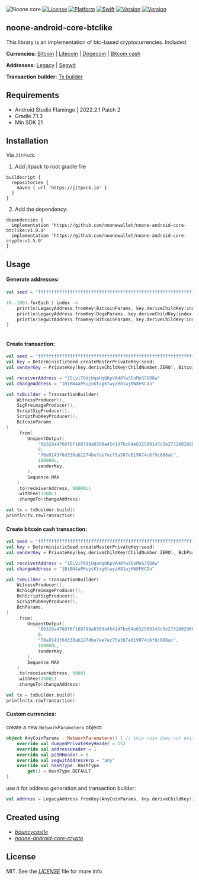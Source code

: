 ![Noone core](https://github.com/noonewallet/noone-android-core-crypto/assets/111989613/1f062349-24d4-4824-9c00-b8f2724eca51)
[![License](https://img.shields.io/badge/license-MIT-black.svg?style=flat)](https://mit-license.org)
[![Platform](https://img.shields.io/badge/platform-android-blue)](https://developer.apple.com/resources/)
[![Swift](https://img.shields.io/badge/kotlin-1.6.10-brightgreen.svg)](https://developer.apple.com/resources/)
[![Version](https://img.shields.io/badge/Version-1.0.0-orange.svg)]()
[![Version](https://img.shields.io/badge/min_sdk-21-blue.svg)]()
## noone-android-core-btclike
This library is an implementation of btc-based cryptocurrencies. Included:

__Currencies:__
[Bitcoin](https://github.com/noonewallet/noone-android-core-btclike/blob/master/crypto_btc_like/src/test/java/io/noone/adnroidcore/btclike/BtcTest.kt) |
[Litecoin](https://github.com/noonewallet/noone-android-core-btclike/blob/master/crypto_btc_like/src/test/java/io/noone/adnroidcore/btclike/LtcTest.kt) |
[Dogecoin](https://github.com/noonewallet/noone-android-core-btclike/blob/master/crypto_btc_like/src/test/java/io/noone/adnroidcore/btclike/DogeTest.kt) |
[Bitcoin cash](https://github.com/noonewallet/noone-android-core-btclike/blob/master/crypto_btc_like/src/test/java/io/noone/adnroidcore/btclike/BchTest.kt)
 
 __Addresses:__
 [Legacy](https://github.com/noonewallet/noone-android-core-btclike/blob/master/crypto_btc_like/src/main/java/io/noone/androidcore/btclike/addresses/LegacyAddress.kt) |
 [Segwit](https://github.com/noonewallet/noone-android-core-btclike/blob/master/crypto_btc_like/src/main/java/io/noone/androidcore/btclike/addresses/SegwitAddress.kt)
 
 __Transaction builder:__ 
 [Tx builder](https://github.com/noonewallet/noone-android-core-btclike/blob/master/crypto_btc_like/src/main/java/io/noone/androidcore/btclike/transaction/TransactionBuilder.kt) 

## Requirements
* Android Studio Flamingo | 2022.2.1 Patch 2
* Gradle 7.1.3
* Min SDK 21

## Installation
Via `JitPack`:

1. Add jitpack to root gradle file

```
buildscript {
  repositories {
    maven { url 'https://jitpack.io' }
  }
}
```
  
2. Add the dependency:

```
dependencies {
  implementation 'https://github.com/noonewallet/noone-android-core-btclike:v1.0.0'
  implementation 'https://github.com/noonewallet/noone-android-core-crypto:v1.5.0'
}
```

## Usage
#### Generate addresses:

```kotlin 
val seed = "ffffffffffffffffffffffffffffffffffffffffffffffffffffffffffffffff".hex

(0..100).forEach { index ->
    println(LegacyAddress.fromKey(BitcoinParams, key.deriveChildKey(index)).toBase58())
    println(LegacyAddress.fromKey(DogeParams, key.deriveChildKey(index)).toBase58())
    println(SegwitAddress.fromKey(BitcoinParams, key.deriveChildKey(index)).toBech32())
}
    
```

#### Create transaction:

```kotlin
val seed = "ffffffffffffffffffffffffffffffffffffffffffffffffffffffffffffffff".hex
val key = DeterministicSeed.createMasterPrivateKey(seed)
val senderKey = PrivateKey(key.deriveChildKey(ChildNumber.ZERO), BitcoinParams)

val receiverAddress = "1ELyiT6djUqaHqQKpVA48Yw3EoMnS7QD8w"
val changeAddress = "1BiBN4aPKupsKtxg6twyaH81wjKW8FKCDn"

val txBuilder = TransactionBuilder(
    WitnessProducer(),
    SigPreimageProducer(),
    ScriptSigProducer(),
    ScriptPubKeyProducer(),
    BitcoinParams
)
    .from(
        UnspentOutput(
            "8b328a4768f6f168799a8509e4541d7bc64e632509143c5e27328029680b6786",
            0,
            "76a9143f6d330ab1274be7ee7ec75a387e819874c6f9c688ac",
            100000L,
            senderKey,
        ),
        Sequence.MAX
    )
    .to(receiverAddress, 90000L)
    .withFee(1500L)
    .changeTo(changeAddress)

val tx = txBuilder.build()
println(tx.rawTransaction)
```

#### Create bitcoin cash transaction:
```kotlin
val seed = "ffffffffffffffffffffffffffffffffffffffffffffffffffffffffffffffff".hex
val key = DeterministicSeed.createMasterPrivateKey(seed)
val senderKey = PrivateKey(key.deriveChildKey(ChildNumber.ZERO), BchParams)

val receiverAddress = "1ELyiT6djUqaHqQKpVA48Yw3EoMnS7QD8w"
val changeAddress = "1BiBN4aPKupsKtxg6twyaH81wjKW8FKCDn"

val txBuilder = TransactionBuilder(
    WitnessProducer(),
    BchSigPreimageProducer(),
    BchScriptSigProducer(),
    ScriptPubKeyProducer(),
    BchParams,
)
    .from(
        UnspentOutput(
            "8b328a4768f6f168799a8509e4541d7bc64e632509143c5e27328029680b6786",
            0,
            "76a9143f6d330ab1274be7ee7ec75a387e819874c6f9c688ac",
            100000L,
            senderKey,
        ),
        Sequence.MAX
    )
    .to(receiverAddress, 9000)
    .withFee(1500L)
    .changeTo(changeAddress)

val tx = txBuilder.build()
println(tx.rawTransaction)
```


#### Custom currencies:
create a new ```NetworkParameters``` object:

```kotlin
object AnyCoinParams : NetworkParameters() { // this coin does not exist!
    override val dumpedPrivateKeyHeader = 152
    override val addressHeader = 1
    override val p2SHHeader = 6
    override val segwitAddressHrp = "any"
    override val hashType: HashType
        get() = HashType.DEFAULT
}
```
use it for address generation and transaction builder:
```kotlin
val address = LegacyAddress.fromKey(AnyCoinParams, key.deriveChildKey(index)).toBase58()
```

## Created using
* [_bouncycastle_](https://www.bouncycastle.org/)
* [_noone-android-core-crypto_](https://github.com/noonewallet/noone-android-core-crypto)

## License
MIT. See the [_LICENSE_](../noone-android-core-btclike/LICENSE) file for more info.
